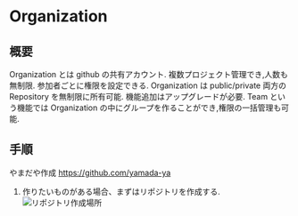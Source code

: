 # Organization
## 概要
Organization とは github の共有アカウント.
複数プロジェクト管理でき,人数も無制限.
参加者ごとに権限を設定できる.
Organization は public/private 両方の Repository を無制限に所有可能.
機能追加はアップグレードが必要.
Team という機能では Organization の中にグループを作ることができ,権限の一括管理も可能.
## 手順
やまだや作成
https://github.com/yamada-ya

1. 作りたいものがある場合、まずはリポジトリを作成する.
![リポジトリ作成場所](https://github.com/yamada-ya/documents/Git/images/repo.jpg)

